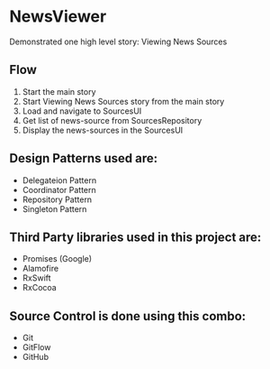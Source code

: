 # NewsViewer

Demonstrated one high level story: Viewing News Sources

## Flow

1. Start the main story
2. Start Viewing News Sources story from the main story
3. Load and navigate to SourcesUI
4. Get list of news-source from SourcesRepository
5. Display the news-sources in the SourcesUI

## Design Patterns used are:

- Delegateion Pattern
- Coordinator Pattern
- Repository Pattern
- Singleton Pattern

## Third Party libraries used in this project are:

- Promises (Google)
- Alamofire
- RxSwift
- RxCocoa

## Source Control is done using this combo:

- Git
- GitFlow
- GitHub


